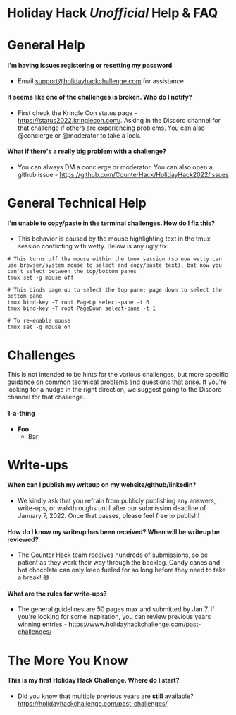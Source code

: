 # Holiday Hack _Unofficial_ Help & FAQ

# General Help
#### I'm having issues registering or resetting my password
  - Email [support@holidayhackchallenge.com](mailto:support@holidayhackchallenge.com) for assistance
#### It seems like one of the challenges is broken.  Who do I notify?
  - First check the Kringle Con status page - https://status2022.kringlecon.com/.  Asking in the Discord channel for that challenge if others are experiencing problems.  You can also @concierge or @moderator to take a look.
#### What if there's a really big problem with a challenge?
  - You can always DM a concierge or moderator.  You can also open a github issue - https://github.com/CounterHack/HolidayHack2022/issues

# General Technical Help
#### I'm unable to copy/paste in the terminal challenges.  How do I fix this?
  - This behavior is caused by the mouse highlighting text in the tmux session conflicting with wetty.  Below is any ugly fix:
```
# This turns off the mouse within the tmux session (so now wetty can use browser/system mouse to select and copy/paste text), but now you can't select between the top/bottom panes
tmux set -g mouse off

# This binds page up to select the top pane; page down to select the bottom pane
tmux bind-key -T root PageUp select-pane -t 0
tmux bind-key -T root PageDown select-pane -t 1

# To re-enable mouse
tmux set -g mouse on 
```

# Challenges
This is not intended to be hints for the various challenges, but more specific guidance on common technical problems and questions that arise.  If you're looking for a nudge in the right direction, we suggest going to the Discord channel for that challenge.
#### 1-a-thing
- **Foo**
  - Bar

# Write-ups
#### When can I publish my writeup on my website/github/linkedin?
  - We kindly ask that you refrain from publicly publishing any answers, write-ups, or walkthroughs until after our submission deadline of January 7, 2022. Once that passes, please feel free to publish!

#### How do I know my writeup has been received?  When will be writeup be reviewed?
  - The Counter Hack team receives hundreds of submissions, so be patient as they work their way through the backlog.  Candy canes and hot chocolate can only keep fueled for so long before they need to take a break!  :smile: 

#### What are the rules for write-ups?
  - The general guidelines are 50 pages max and submitted by Jan 7.  If you're looking for some inspiration, you can review previous years winning entries - https://www.holidayhackchallenge.com/past-challenges/

# The More You Know
#### This is my first Holiday Hack Challenge.  Where do I start?
  - Did you know that multiple previous years are __still__ available? https://holidayhackchallenge.com/past-challenges/
